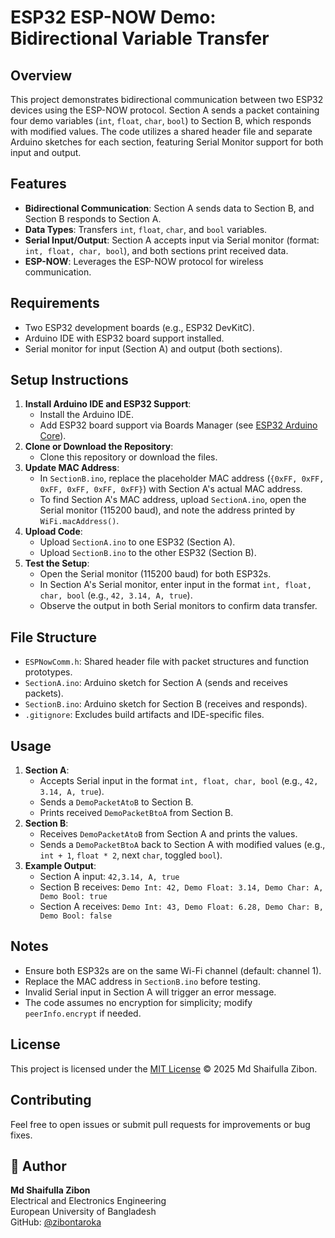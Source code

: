 # ESP32 ESP-NOW Demo: Bidirectional Variable Transfer

## Overview
This project demonstrates bidirectional communication between two ESP32 devices using the ESP-NOW protocol. Section A sends a packet containing four demo variables (`int`, `float`, `char`, `bool`) to Section B, which responds with modified values. The code utilizes a shared header file and separate Arduino sketches for each section, featuring Serial Monitor support for both input and output.

## Features
- **Bidirectional Communication**: Section A sends data to Section B, and Section B responds to Section A.
- **Data Types**: Transfers `int`, `float`, `char`, and `bool` variables.
- **Serial Input/Output**: Section A accepts input via Serial monitor (format: `int, float, char, bool`), and both sections print received data.
- **ESP-NOW**: Leverages the ESP-NOW protocol for wireless communication.

## Requirements
- Two ESP32 development boards (e.g., ESP32 DevKitC).
- Arduino IDE with ESP32 board support installed.
- Serial monitor for input (Section A) and output (both sections).

## Setup Instructions
1. **Install Arduino IDE and ESP32 Support**:
   - Install the Arduino IDE.
   - Add ESP32 board support via Boards Manager (see [ESP32 Arduino Core](https://github.com/espressif/arduino-esp32)).
2. **Clone or Download the Repository**:
   - Clone this repository or download the files.
3. **Update MAC Address**:
   - In `SectionB.ino`, replace the placeholder MAC address (`{0xFF, 0xFF, 0xFF, 0xFF, 0xFF, 0xFF}`) with Section A's actual MAC address.
   - To find Section A's MAC address, upload `SectionA.ino`, open the Serial monitor (115200 baud), and note the address printed by `WiFi.macAddress()`.
4. **Upload Code**:
   - Upload `SectionA.ino` to one ESP32 (Section A).
   - Upload `SectionB.ino` to the other ESP32 (Section B).
5. **Test the Setup**:
   - Open the Serial monitor (115200 baud) for both ESP32s.
   - In Section A's Serial monitor, enter input in the format `int, float, char, bool` (e.g., `42, 3.14, A, true`).
   - Observe the output in both Serial monitors to confirm data transfer.

## File Structure
- `ESPNowComm.h`: Shared header file with packet structures and function prototypes.
- `SectionA.ino`: Arduino sketch for Section A (sends and receives packets).
- `SectionB.ino`: Arduino sketch for Section B (receives and responds).
- `.gitignore`: Excludes build artifacts and IDE-specific files.

## Usage
1. **Section A**:
   - Accepts Serial input in the format `int, float, char, bool` (e.g., `42, 3.14, A, true`).
   - Sends a `DemoPacketAtoB` to Section B.
   - Prints received `DemoPacketBtoA` from Section B.
2. **Section B**:
   - Receives `DemoPacketAtoB` from Section A and prints the values.
   - Sends a `DemoPacketBtoA` back to Section A with modified values (e.g., `int + 1`, `float * 2`, next `char`, toggled `bool`).
3. **Example Output**:
   - Section A input: `42,3.14, A, true`
   - Section B receives: `Demo Int: 42, Demo Float: 3.14, Demo Char: A, Demo Bool: true`
   - Section A receives: `Demo Int: 43, Demo Float: 6.28, Demo Char: B, Demo Bool: false`

## Notes
- Ensure both ESP32s are on the same Wi-Fi channel (default: channel 1).
- Replace the MAC address in `SectionB.ino` before testing.
- Invalid Serial input in Section A will trigger an error message.
- The code assumes no encryption for simplicity; modify `peerInfo.encrypt` if needed.

## License
This project is licensed under the [MIT License](LICENSE) © 2025 Md Shaifulla Zibon.

## Contributing
Feel free to open issues or submit pull requests for improvements or bug fixes.

## 🧠 Author  
**Md Shaifulla Zibon**  
Electrical and Electronics Engineering  
European University of Bangladesh  
GitHub: [@zibontaroka](https://github.com/zibontaroka)
